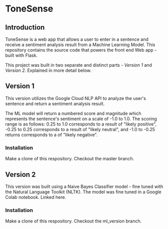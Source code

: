 # ToneSense

## Introduction
ToneSense is a web app that allows a user to enter in a sentence and receive a sentiment analysis result from a Machine Learning Model. This repository contains the source code that powers the front end Web app - built with Flask.

This project was built in two separate and distinct parts - *Version 1* and *Version 2*. Explained in more detail below.

## Version 1
This version utilizes the Google Cloud NLP API to analyze the user's sentence and return a sentiment analysis result.  

The ML model will return a numbered score and magnitude which represents the sentence's sentiment on a scale of -1.0 to 1.0. The scoring range is as follows: 0.25 to 1.0 corresponds to a result of "likely positive", -0.25 to 0.25 corresponds to a result of "likely neutral", and -1.0 to -0.25 returns corresponds to a of "likely negative".

### Installation
Make a clone of this respository. 
Checkout the master branch.

## Version 2
This version was built using a Naive Bayes Classifier model - fine tuned with the Natural Language Toolkit (NLTK). The model was fine tuned in a Google Colab notebook. Linked here.

### Installation
Make a clone of this respository.
Checkout the ml_version branch.
